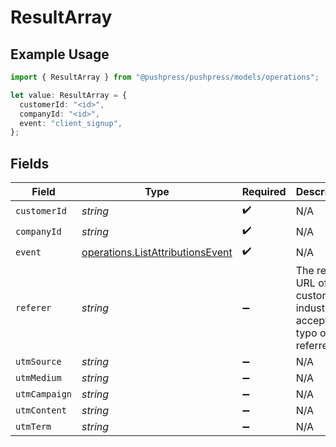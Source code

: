 # ResultArray

## Example Usage

```typescript
import { ResultArray } from "@pushpress/pushpress/models/operations";

let value: ResultArray = {
  customerId: "<id>",
  companyId: "<id>",
  event: "client_signup",
};
```

## Fields

| Field                                                                                | Type                                                                                 | Required                                                                             | Description                                                                          |
| ------------------------------------------------------------------------------------ | ------------------------------------------------------------------------------------ | ------------------------------------------------------------------------------------ | ------------------------------------------------------------------------------------ |
| `customerId`                                                                         | *string*                                                                             | :heavy_check_mark:                                                                   | N/A                                                                                  |
| `companyId`                                                                          | *string*                                                                             | :heavy_check_mark:                                                                   | N/A                                                                                  |
| `event`                                                                              | [operations.ListAttributionsEvent](../../models/operations/listattributionsevent.md) | :heavy_check_mark:                                                                   | N/A                                                                                  |
| `referer`                                                                            | *string*                                                                             | :heavy_minus_sign:                                                                   | The referer URL of the customer, industry accepted typo of referrer                  |
| `utmSource`                                                                          | *string*                                                                             | :heavy_minus_sign:                                                                   | N/A                                                                                  |
| `utmMedium`                                                                          | *string*                                                                             | :heavy_minus_sign:                                                                   | N/A                                                                                  |
| `utmCampaign`                                                                        | *string*                                                                             | :heavy_minus_sign:                                                                   | N/A                                                                                  |
| `utmContent`                                                                         | *string*                                                                             | :heavy_minus_sign:                                                                   | N/A                                                                                  |
| `utmTerm`                                                                            | *string*                                                                             | :heavy_minus_sign:                                                                   | N/A                                                                                  |